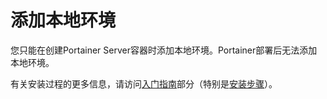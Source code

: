# 添加本地环境

您只能在创建Portainer Server容器时添加本地环境。Portainer部署后无法添加本地环境。

有关安装过程的更多信息，请访问[入门指南](../../../start/intro.md)部分（特别是[安装步骤](../../../start/install/)）。
